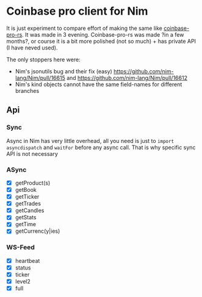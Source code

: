 # Coinbase pro client for Nim

It is just experiment to compare effort of making the same like [coinbase-pro-rs](https://github.com/inv2004/coinbase-pro-rs).
It was made in 3 evening. Coinbase-pro-rs was made ?in a few months?, or course it is a bit more polished (not so much) + has private API (I have neved used).

The only stoppers here were:
- Nim's jsonutils bug and their fix (easy) https://github.com/nim-lang/Nim/pull/16615 and https://github.com/nim-lang/Nim/pull/16612
- Nim's kind objects cannot have the same field-names for different branches

## Api

### Sync

  Async in Nim has very little overhead, all you need is just to ``import asyncdispatch`` and ``waitFor`` before any async call. That is why specific sync API is not necessary

### ASync

- [x] getProduct(s)
- [x] getBook
- [x] getTicker
- [x] getTrades
- [x] getCandles
- [x] getStats
- [x] getTime
- [x] getCurrenc(y|ies)

### WS-Feed

- [x] heartbeat
- [x] status
- [x] ticker
- [x] level2
- [x] full
